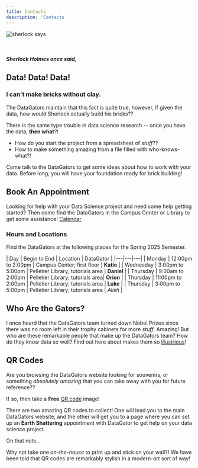 ```yaml
---
title: Contacts
description: 'Contacts'
---
```


![sherlock says](/images/sherlock_i_500x600.png)

<!-- add a line drop -->
<center> &#x200B; </center>

##### Sherlock Holmes once said,

## Data! Data! Data!

### I can't make bricks without clay.

The DataGators maintain that this fact is quite true, however, if given the data, how would Sherlock actually build his bricks??

There is the same type trouble in data science research -- once you have the data, **then what**?! 

+ How do you start the project from a spreadsheet of *stuff*??
+ How to make something amazing from a file filled with who-knows-what?!

Come talk to the DataGators to get some ideas about how to work with your data. Before long, you will have your foundation ready for brick building!

## Book An Appointment 

Looking for help with your Data Science project and need some help getting started? Then come find the DataGators in the Campus Center or Library to get some assistance! [Calendar](http://www.data-gators.com/contacts/calendar/)

### Hours and Locations

Find the DataGators at the following places for the Spring 2025 Semester.

| Day | Begin to End | Location | DataGator |
|---|---|---|
| Monday    | 12:00pm to 2:00pm | Campus Center; first floor | **Katie** |
| Wednesday | 3:00pm to 5:00pm | Pelletier Library; tutorials area | **Daniel** |
| Thursday  | 9:00am to 2:00pm | Pelletier Library; tutorials area| **Orion** |
| Thursday  | 11:00pm to 2:00pm | Pelletier Library; tutorials area | **Luke** |
| Thursday  | 3:00pm to 5:00pm | Pelletier Library; tutorials area | *Alish* |

## Who Are the Gators?

I once heard that the DataGators team turned down Nobel Prizes since there was no room left in their trophy cabinets for more *stuff*. Amazing! But who are these remarkable people that make up the DataGators team? How do they know data so well? Find out here about makes them so [illustrious](http://www.data-gators.com/contacts/gators/)!

## QR Codes

Are you browsing the DataGators website looking for souvenirs, or something *absolutely amazing* that you can take away with you for future reference??

If so, then take a **Free** [QR code](http://www.data-gators.com/contacts/qrcodes/) image! 

There are two amazing QR codes to collect! One  will lead you to the main DataGators website, and the other will get you to a page where you can set up an **Earth Shattering** appointment with DataGator to get help on your data science project.

On that note...

Why not take one *on-the-house* to print up and stick on your wall?! We have been told that QR codes are remarkably stylish in a modern-art sort of way!

